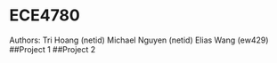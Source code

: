 # ECE4780
Authors:	Tri Hoang (netid)
		Michael Nguyen (netid)
		Elias Wang (ew429)
##Project 1
##Project 2
